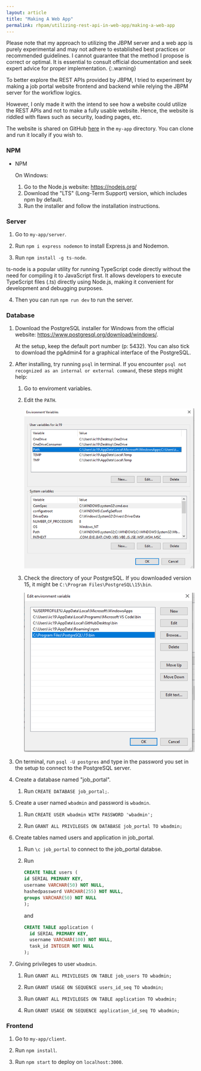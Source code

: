 ```yaml
---
layout: article
title: "Making A Web App"
permalink: rhpam/utilizing-rest-api-in-web-app/making-a-web-app
---
```


Please note that my approach to utilizing the JBPM server and a web app is purely experimental and may not adhere to established best practices or recommended guidelines. I cannot guarantee that the method I propose is correct or optimal. It is essential to consult official documentation and seek expert advice for proper implementation.
{:.warning}

To better explore the REST APIs provided by JBPM, I tried to experiment by making a job portal website frontend and backend while relying the JBPM server for the workflow logics.

However, I only made it with the intend to see how a website could utilize the REST APIs and not to make a fully usable website. Hence, the website is riddled with flaws such as security, loading pages, etc.

The website is shared on GitHub [here](https://github.com/zm-l/rhpam-demo/tree/main) in the `my-app` directory. You can clone and run it locally if you wish to.

### NPM

- NPM

  On Windows:

  1.  Go to the Node.js website: https://nodejs.org/
  2.  Download the "LTS" (Long-Term Support) version, which includes npm by default.
  3.  Run the installer and follow the installation instructions.

### Server

1. Go to `my-app/server`.

2. Run `npm i express nodemon` to install Express.js and Nodemon.

3. Run `npm install -g ts-node`.

ts-node is a popular utility for running TypeScript code directly without the need for compiling it to JavaScript first. It allows developers to execute TypeScript files (.ts) directly using Node.js, making it convenient for development and debugging purposes.

4. Then you can run `npm run dev` to run the server.

### Database

1. Download the PostgreSQL installer for Windows from the official website: https://www.postgresql.org/download/windows/.

   At the setup, keep the default port number (p: 5432). You can also tick to download the pgAdmin4 for a graphical interface of the PostgreSQL.

2. After installing, try running `psql` in terminal. If you encounter `psql not recognized as an internal or external command`, these steps might help:

   1. Go to enviroment variables.

   2. Edit the `PATH`.

      ![env-var](../assets/images/business-central/psql/env-var.png)

   3. Check the directory of your PostgreSQL. If you downloaded version 15, it might be `C:\Program Files\PostgreSQL\15\bin`.

      ![env-var-edit](../assets/images/business-central/psql/env-var-edit.png)

3. On terminal, run `psql -U postgres` and type in the password you set in the setup to connect to the PostgreSQL server.

4. Create a database named "job_portal".

   1. Run `CREATE DATABASE job_portal;`.

5. Create a user named `wbadmin` and password is `wbadmin`.

   1. Run `CREATE USER wbadmin WITH PASSWORD 'wbadmin';`

   2. Run `GRANT ALL PRIVILEGES ON DATABASE job_portal TO wbadmin;`

6. Create tables named users and application in job_portal.

   1. Run `\c job_portal` to connect to the job_portal databse.

   2. Run

      ```sql
      CREATE TABLE users (
      id SERIAL PRIMARY KEY,
      username VARCHAR(50) NOT NULL,
      hashedpassword VARCHAR(255) NOT NULL,
      groups VARCHAR(50) NOT NULL
      );
      ```

      and

      ```sql
      CREATE TABLE application (
        id SERIAL PRIMARY KEY,
        username VARCHAR(100) NOT NULL,
        task_id INTEGER NOT NULL
      );
      ```

7. Giving privileges to user `wbadmin`.

   1. Run `GRANT ALL PRIVILEGES ON TABLE job_users TO wbadmin;`

   2. Run `GRANT USAGE ON SEQUENCE users_id_seq TO wbadmin;`

   3. Run `GRANT ALL PRIVILEGES ON TABLE application TO wbadmin;`

   4. Run `GRANT USAGE ON SEQUENCE application_id_seq TO wbadmin;`

### Frontend

1. Go to `my-app/client`.

2. Run `npm install`.

3. Run `npm start` to deploy on `localhost:3000`.
